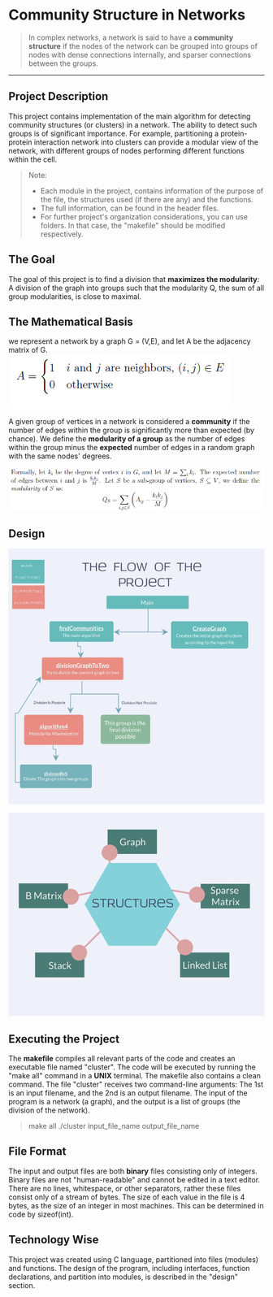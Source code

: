 Community Structure in Networks
===================

> In complex networks, a network is said to have a **community structure** if the nodes of the network can be grouped into groups of nodes with dense connections internally, and sparser connections between the groups.

--------
Project Description
-------------
This project contains implementation of the main algorithm for detecting community structures (or clusters) in a network. 
The ability to detect such groups is of significant importance.
For example, partitioning a protein-protein interaction network into clusters can provide a modular view of the network, with different groups of nodes performing different functions within the cell.

> Note:
> * Each module in the project, contains information of the purpose of the file, the structures used (if there are any) and the functions.
> * The full information, can be found in the header files.
> * For further project's organization considerations, you can use folders. In that case, the "makefile" should be modified respectively.

The Goal
-------------
The goal of this project is to find a division that **maximizes the modularity**:
A division of the graph into groups such that the modularity Q, the sum of all group
modularities, is close to maximal.


The Mathematical Basis
-------------
we represent a network by a graph G = (V,E), and let A be the adjacency matrix of G.
![](examples/1.png)

A given group of vertices in a network is considered a **community** if the number of edges
within the group is significantly more than expected (by chance). We define the **modularity
of a group** as the number of edges within the group minus the **expected** number of edges in
a random graph with the same nodes' degrees.

![](examples/2.png)

Design
-------------
![Click](examples/3.jpg)

![Click](examples/4.jpg)


Executing the Project
-------------
The **makefile** compiles all relevant parts of the code and creates an executable file named "cluster". 
The code will be executed by running the "make all" command in a **UNIX** terminal.
The makefile also contains a clean command.
The file "cluster" receives two command-line arguments:
The 1st is an input filename, and the 2nd is an output filename. 
The input of the program is a network (a graph), and the output is a list of groups (the division of the network).

> make all
> ./cluster input_file_name output_file_name

File Format
-------------
The input and output files are both **binary** files consisting only of integers.
Binary files are not "human-readable" and cannot be edited in a text editor.
There are no lines, whitespace, or other separators, rather these files consist only of a stream
of bytes. The size of each value in the file is 4 bytes, as the size of an integer in most machines.
This can be determined in code by sizeof(int).

Technology Wise
-------------
This project was created using C language, partitioned into files (modules) and functions.
The design of the program, including interfaces, function declarations, and partition into modules, is described in the "design" section.

